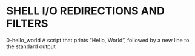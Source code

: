 # SHELL I/O REDIRECTIONS AND FILTERS
0-hello_world  A script that prints “Hello, World”, followed by a new line to the standard output
